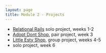 ```yaml
---
layout: page
title: Module 2 - Projects
---
```


*   [Relational Rails](./relational_rails) solo project, weeks 1-2
*   [Adopt Dont Shop](https://github.com/turingschool-examples/adopt_dont_shop), pair project, week 3
*   [Little Esty Shop](https://github.com/turingschool-examples/little-esty-shop), group project, weeks 4-5
*   solo project, week 6
